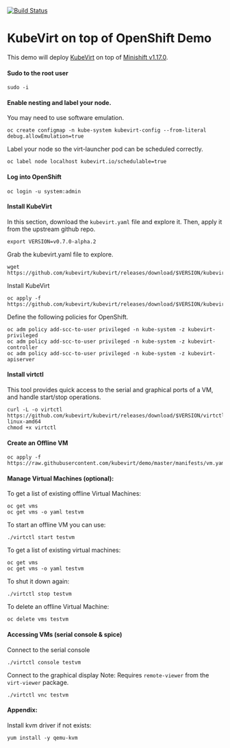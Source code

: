 [![Build Status](https://travis-ci.org/kubevirt/demo.svg?branch=master)](https://travis-ci.org/kubevirt/demo)

# KubeVirt on top of OpenShift Demo

This demo will deploy [KubeVirt](https://www.kubevirt.io) on top of [Minishift v1.17.0](https://www.openshift.org/minishift/).

#### Sudo to the root user

```
sudo -i
```

#### Enable nesting and label your node.

You may need to use software emulation.

```
oc create configmap -n kube-system kubevirt-config --from-literal debug.allowEmulation=true
```

Label your node so the virt-launcher pod can be scheduled correctly.

```
oc label node localhost kubevirt.io/schedulable=true
```

#### Log into OpenShift

```
oc login -u system:admin
```


#### Install KubeVirt

In this section, download the `kubevirt.yaml` file and explore it.  Then, apply it from the upstream github repo.

```
export VERSION=v0.7.0-alpha.2
```

Grab the kubevirt.yaml file to explore.

```
wget https://github.com/kubevirt/kubevirt/releases/download/$VERSION/kubevirt.yaml
```

Install KubeVirt
 
```
oc apply -f https://github.com/kubevirt/kubevirt/releases/download/$VERSION/kubevirt.yaml
```

Define the following policies for OpenShift.

```
oc adm policy add-scc-to-user privileged -n kube-system -z kubevirt-privileged
oc adm policy add-scc-to-user privileged -n kube-system -z kubevirt-controller
oc adm policy add-scc-to-user privileged -n kube-system -z kubevirt-apiserver
```


#### Install virtctl
This tool provides quick access to the serial and graphical ports of a VM, and handle start/stop operations.

```
curl -L -o virtctl https://github.com/kubevirt/kubevirt/releases/download/$VERSION/virtctl-$VERSION-linux-amd64
chmod +x virtctl
```


#### Create an Offline  VM

```
oc apply -f https://raw.githubusercontent.com/kubevirt/demo/master/manifests/vm.yaml
```


#### Manage Virtual Machines (optional):

To get a list of existing offline Virtual Machines:
```
oc get vms
oc get vms -o yaml testvm
```

To start an offline VM you can use:
```
./virtctl start testvm
```

To get a list of existing virtual machines:
```
oc get vms
oc get vms -o yaml testvm
```

To shut it down again:
```
./virtctl stop testvm
```

To delete an offline Virtual Machine:
```
oc delete vms testvm
```

#### Accessing VMs (serial console & spice)

Connect to the serial console

```
./virtctl console testvm
```

Connect to the graphical display
Note: Requires `remote-viewer` from the `virt-viewer` package.
```
./virtctl vnc testvm
```


#### Appendix:

Install kvm driver if not exists:
```
yum install -y qemu-kvm
```

 
